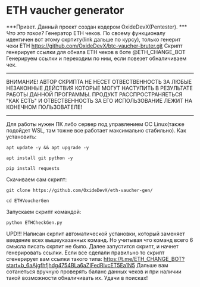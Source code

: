 # ETH vaucher generator
***Привет. Данный проект создан кодером OxideDevX(Pentester). ***
*Что это такое?*
Генератор ETH чеков. 
По своему функционалу идентичен вот этому скрпиту(link дальше по курсу), только генерит чеки ЕТН https://github.com/OxideDevX/btc-vaucher-bruter.git
Скрипт генерирует ссылки для обнала ETH чеков в боте @ETH_CHANGE_BOT
Генерируем ссылки и переходим по ним, если повезет обналичиваем чек.
_________________
ВНИМАНИЕ!
АВТОР СКРИПТА НЕ НЕСЕТ ОТВЕСТВЕННОСТЬ ЗА ЛЮБЫЕ НЕЗАКОННЫЕ ДЕЙСТВИЯ КОТОРЫЕ МОГУТ НАСТУПИТЬ В РЕЗУЛЬТАТЕ РАБОТЫ ДАННОЙ ПРОГРАММЫ.
ПРОДУКТ РАССПРОСТРАНЯЕТЬСЯ "КАК ЕСТЬ" И ОТВЕСТВЕННОСТЬ ЗА ЕГО ИСПОЛЬЗОВАНИЕ ЛЕЖИТ НА КОНЕЧНОМ ПОЛЬЗОВАТЕЛЕ!
_________________
Для работы нужен ПК либо сервер под управлением ОС Linux(также подойдет WSL, там тожне все работает максимально стабильно).
Как установить: 

    apt update -y && apt upgrade -y

    apt install git python -y

    pip install requests

Скачиваем сам скрипт:

    git clone https://github.com/OxideDevX/eth-vaucher-gen/

    cd ETHVoucherGen

Запускаем скрипт командой:

    python ETHCheckGen.py
      
UPD!!! Написан скрпит автоматической установки, который заменяет введение всех вышеуказанных команд. Но учитывая что команд всего 6 смысла писать скрпит не было. 
Далее запустится скрипт, и начнет генерировать ссылки.
Если все сделали правильно то скрипт сгенерирует вам ссылки такого типа:
    https://t.me/ETH_CHANGE_BOT?start=b_6aAjgfhfjhdg4754BLa6aZIFedRlvcET5Ea1N5
Дальше вам сотанеться вручную проверять баланс данных чеков и при наличии такой возможности обналичивать их.
Удачи в поисках!
